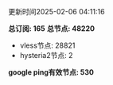 更新时间2025-02-06 04:11:16

**总订阅: 165**
**总节点: 48220**
- vless节点: 28821
- hysteria2节点: 2

**google ping有效节点: 530**
